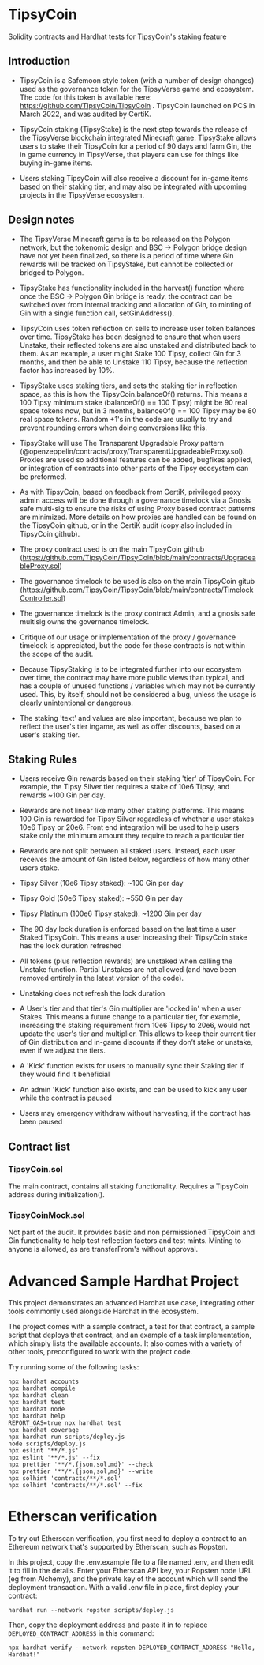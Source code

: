 # TipsyCoin

Solidity contracts and Hardhat tests for TipsyCoin's staking feature

## Introduction
- TipsyCoin is a Safemoon style token (with a number of design changes) used as the governance token for the TipsyVerse game and ecosystem. The code for this token is available here: https://github.com/TipsyCoin/TipsyCoin . TipsyCoin launched on PCS in March 2022, and was audited by CertiK.

- TipsyCoin staking (TipsyStake) is the next step towards the release of the TipsyVerse blockchain integrated Minecraft game. TipsyStake allows users to stake their TipsyCoin for a period of 90 days and farm Gin, the in game currency in TipsyVerse, that players can use for things like buying in-game items.

- Users staking TipsyCoin will also receive a discount for in-game items based on their staking tier, and may also be integrated with upcoming projects in the TipsyVerse ecosystem.

## Design notes
- The TipsyVerse Minecraft game is to be released on the Polygon network, but the tokenomic design and BSC -> Polygon bridge design have not yet been finalized, so there is a period of time where Gin rewards will be tracked on TipsyStake, but cannot be collected or bridged to Polygon.

- TipsyStake has functionality included in the harvest() function where once the BSC -> Polygon Gin bridge is ready, the contract can be switched over from internal tracking and allocation of Gin, to minting of Gin with a single function call, setGinAddress().

- TipsyCoin uses token reflection on sells to increase user token balances over time. TipsyStake has been designed to ensure that when users Unstake, their reflected tokens are also unstaked and distributed back to them. As an example, a user might Stake 100 Tipsy, collect Gin for 3 months, and then be able to Unstake 110 Tipsy, because the reflection factor has increased by 10%.

- TipsyStake uses staking tiers, and sets the staking tier in reflection space, as this is how the TipsyCoin.balanceOf() returns. This means a 100 Tipsy minimum stake (balanceOf() == 100 Tipsy) might be 90 real space tokens now, but in 3 months, balanceOf() == 100 Tipsy may be 80 real space tokens. Random +1's in the code are usually to try and prevent rounding errors when doing conversions like this.

- TipsyStake will use The Transparent Upgradable Proxy pattern (@openzeppelin/contracts/proxy/TransparentUpgradeableProxy.sol). Proxies are used so additional features can be added, bugfixes applied, or integration of contracts into other parts of the Tipsy ecosystem can be preformed.

- As with TipsyCoin, based on feedback from CertiK, privileged proxy admin access will be done through a governance timelock via a Gnosis safe multi-sig to ensure the risks of using Proxy based contract patterns are minimized. More details on how proxies are handled can be found on the TipsyCoin github, or in the CertiK audit (copy also included in TipsyCoin github).

- The proxy contract used is on the main TipsyCoin github (https://github.com/TipsyCoin/TipsyCoin/blob/main/contracts/UpgradeableProxy.sol)

- The governance timelock to be used is also on the main TipsyCoin gitub (https://github.com/TipsyCoin/TipsyCoin/blob/main/contracts/TimelockController.sol)

- The governance timelock is the proxy contract Admin, and a gnosis safe multisig owns the governance timelock.

- Critique of our usage or implementation of the proxy / governance timelock is appreciated, but the code for those contracts is not within the scope of the audit.

- Because TipsyStaking is to be integrated further into our ecosystem over time, the contract may have more public views than typical, and has a couple of unused functions / variables which may not be currently used. This, by itself, should not be considered a bug, unless the usage is clearly unintentional or dangerous.

- The staking 'text' and values are also important, because we plan to reflect the user's tier ingame, as well as offer discounts, based on a user's staking tier. 


## Staking Rules

- Users receive Gin rewards based on their staking 'tier' of TipsyCoin. For example, the Tipsy Silver tier requires a stake of 10e6 Tipsy, and rewards ~100 Gin per day.

- Rewards are not linear like many other staking platforms. This means 100 Gin is rewarded for Tipsy Silver regardless of whether a user stakes 10e6 Tipsy or 20e6. Front end integration will be used to help users stake only the minimum amount they require to reach a particular tier

- Rewards are not split between all staked users. Instead, each user receives the amount of Gin listed below, regardless of how many other users stake.

- Tipsy Silver (10e6 Tipsy staked): ~100 Gin per day
- Tipsy Gold (50e6 Tipsy staked): ~550 Gin per day
- Tipsy Platinum (100e6 Tipsy staked): ~1200 Gin per day

- The 90 day lock duration is enforced based on the last time a user Staked TipsyCoin. This means a user increasing their TipsyCoin stake has the lock duration refreshed

- All tokens (plus reflection rewards) are unstaked when calling the Unstake function. Partial Unstakes are not allowed (and have been removed entirely in the latest version of the code).

- Unstaking does not refresh the lock duration

- A User's tier and that tier's Gin multiplier are 'locked in' when a user Stakes. This means a future change to a particular tier, for example, increasing the staking requirement from 10e6 Tipsy to 20e6, would not update the user's tier and multiplier. This allows to keep their current tier of Gin distribution and in-game discounts if they don’t stake or unstake, even if we adjust the tiers.

- A 'Kick' function exists for users to manually sync their Staking tier if they would find it beneficial

- An admin 'Kick' function also exists, and can be used to kick any user while the contract is paused

- Users may emergency withdraw without harvesting, if the contract has been paused


## Contract list
### TipsyCoin.sol 
The main contract, contains all staking functionality. Requires a TipsyCoin address during initialization().

### TipsyCoinMock.sol
Not part of the audit. It provides basic and non permissioned TipsyCoin and Gin functionality to help test reflection factors and test mints. Minting to anyone is allowed, as are transferFrom's without approval.

# Advanced Sample Hardhat Project

This project demonstrates an advanced Hardhat use case, integrating other tools commonly used alongside Hardhat in the ecosystem.

The project comes with a sample contract, a test for that contract, a sample script that deploys that contract, and an example of a task implementation, which simply lists the available accounts. It also comes with a variety of other tools, preconfigured to work with the project code.

Try running some of the following tasks:

```shell
npx hardhat accounts
npx hardhat compile
npx hardhat clean
npx hardhat test
npx hardhat node
npx hardhat help
REPORT_GAS=true npx hardhat test
npx hardhat coverage
npx hardhat run scripts/deploy.js
node scripts/deploy.js
npx eslint '**/*.js'
npx eslint '**/*.js' --fix
npx prettier '**/*.{json,sol,md}' --check
npx prettier '**/*.{json,sol,md}' --write
npx solhint 'contracts/**/*.sol'
npx solhint 'contracts/**/*.sol' --fix
```

# Etherscan verification

To try out Etherscan verification, you first need to deploy a contract to an Ethereum network that's supported by Etherscan, such as Ropsten.

In this project, copy the .env.example file to a file named .env, and then edit it to fill in the details. Enter your Etherscan API key, your Ropsten node URL (eg from Alchemy), and the private key of the account which will send the deployment transaction. With a valid .env file in place, first deploy your contract:

```shell
hardhat run --network ropsten scripts/deploy.js
```

Then, copy the deployment address and paste it in to replace `DEPLOYED_CONTRACT_ADDRESS` in this command:

```shell
npx hardhat verify --network ropsten DEPLOYED_CONTRACT_ADDRESS "Hello, Hardhat!"
```
